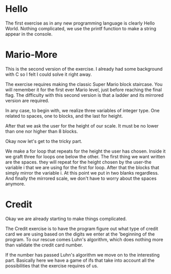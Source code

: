 # Hello

The first exercise as in any new programming language is clearly Hello World. 
Nothing complicated, we use the printf function to make a string appear in the console. 

# Mario-More

This is the second version of the exercise.
I already had some background with C so I felt I could solve it right away.

The exercise requires making the classic Super Mario block staircase. You will remember it for the first ever Mario level, just before reaching the final flag.
The difficulty with this second version is that a ladder and its mirrored version are required. 

In any case, to begin with, we realize three variables of integer type.
One related to spaces, one to blocks, and the last for height.

After that we ask the user for the height of our scale.
It must be no lower than one nor higher than 8 blocks. 

Okay now let's get to the tricky part.

We make a for loop that repeats for the height the user has chosen.
Inside it we graft three for loops one below the other.
The first thing we want written are the spaces. they will repeat for the height chosen by the user-the variable i that we are using for the first for loop.
After that the blocks that simply mirror the variable i.
At this point we put in two blanks regardless.
And finally the mirrored scale, we don't have to worry about the spaces anymore.

# Credit

Okay we are already starting to make things complicated.

The Credit exercise is to have the program figure out what type of credit card we are using based on the digits we enter at the 'beginning of the program.
To our rescue comes Luhn's algorithm, which does nothing more than validate the credit card number.

If the number has passed Luhn's algorithm we move on to the interesting part. 
Basically here we have a game of ifs that take into account all the possibilities that the exercise requires of us.
